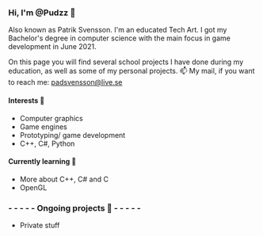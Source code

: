 ### Hi, I'm @Pudzz 👋 
Also known as Patrik Svensson. I'm an educated Tech Art. I got my Bachelor's degree in computer science with the main focus in game development in June 2021. 

On this page you will find several school projects I have done during my education, as well as some of my personal projects.
📫 My mail, if you want to reach me: padsvensson@live.se

####  Interests 👀
- Computer graphics
- Game engines
- Prototyping/ game development
- C++, C#, Python

#### Currently learning 🌱 
- More about C++, C# and C
- OpenGL

 ### - - - - - Ongoing projects 🔧 - - - - -
- Private stuff

<!---
Pudzz/Pudzz is a ✨ special ✨ repository because its `README.md` (this file) appears on your GitHub profile.
You can click the Preview link to take a look at your changes.
--->
